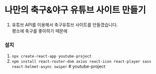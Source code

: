 # 나만의 축구&야구 유튜브 사이트 만들기   

1. 유튜브 API를 이용해서 축구유튜브 사이트를 만들겠습니다.   
평소에 축구를 좋아하기 때문에   



### 설치
1. `npx create-react-app youtube-project`
2. `npm install react-router-dom axios react-icon react-player sass react-helmet-async swiper`
#   y o u t u b e - p r o j e c t 
 
 